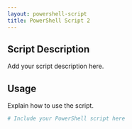 ```yaml
---
layout: powershell-script
title: PowerShell Script 2
---
```

## Script Description

Add your script description here.

## Usage

Explain how to use the script.

```powershell
# Include your PowerShell script here
